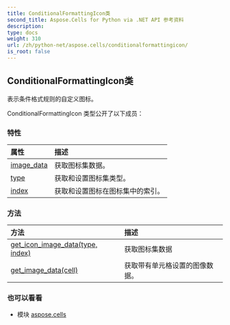 ```yaml
---
title: ConditionalFormattingIcon类
second_title: Aspose.Cells for Python via .NET API 参考资料
description:
type: docs
weight: 310
url: /zh/python-net/aspose.cells/conditionalformattingicon/
is_root: false
---
```

## ConditionalFormattingIcon类
表示条件格式规则的自定义图标。



ConditionalFormattingIcon 类型公开了以下成员：

### 特性
|属性|描述|
| :- | :- |
| [image_data](/cells/zh/python-net/aspose.cells/conditionalformattingicon/image_data) |获取图标集数据。|
| [type](/cells/zh/python-net/aspose.cells/conditionalformattingicon/type) |获取和设置图标集类型。|
| [index](/cells/zh/python-net/aspose.cells/conditionalformattingicon/index) |获取和设置图标在图标集中的索引。|


### 方法
|方法|描述|
| :- | :- |
| [get_icon_image_data(type, index)](/cells/zh/python-net/aspose.cells/conditionalformattingicon/get_icon_image_data/#IconSetType-int) |获取图标集数据|
| [get_image_data(cell)](/cells/zh/python-net/aspose.cells/conditionalformattingicon/get_image_data/#Cell) |获取带有单元格设置的图像数据。|



### 也可以看看
* 模块 [aspose.cells](..)
